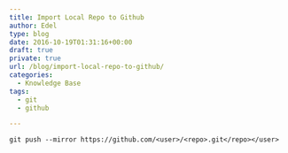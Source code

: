 ```yaml
---
title: Import Local Repo to Github
author: Edel
type: blog
date: 2016-10-19T01:31:16+00:00
draft: true
private: true
url: /blog/import-local-repo-to-github/
categories:
  - Knowledge Base
tags:
  - git
  - github

---
```

`git push --mirror https://github.com/<user>/<repo>.git</repo></user>`


